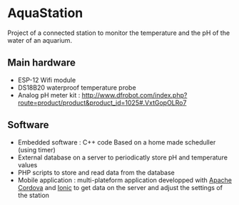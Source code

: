 # AquaStation
Project of a connected station to monitor the temperature and the pH of the water of an aquarium.

## Main hardware

* ESP-12 Wifi module
* DS18B20 waterproof temperature probe
* Analog pH meter kit : http://www.dfrobot.com/index.php?route=product/product&product_id=1025#.VxtGopOLRo7

## Software
* Embedded software : C++ code Based on a home made scheduller (using timer)
* External database on a server to periodicatly store pH and temperature values
* PHP scripts to store and read data from the database
* Mobile application : multi-plateform application developped with [Apache Cordova](https://cordova.apache.org/) and [Ionic](http://ionicframework.com/) to get data on the server and adjust the settings of the station

